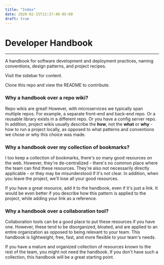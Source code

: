 ```yaml
---
title: "Index"
date: 2020-02-15T13:37:40-05:00
draft: true
---
```


# Developer Handbook
---

A handbook for software development and deployment practices, naming conventions, design patterns, and project recipes.

Visit the sidebar for content.

Clone this repo and view the README to contribute.

### Why a handbook over a repo wiki?

Repo wikis are great! However, with microservices we typically span multiple repos. 
For example, a separate front-end and back-end repo. Or a reusable library exists in a different repo.
Or you have a config server repo. 
In addition, project wikis usually describe the __how__, not the __what__ or __why__ - 
how to run a project locally, as opposed to what patterns and conventions we chose or why this choice was made.

### Why a handbook over my collection of bookmarks?

I too keep a collection of bookmarks, there's so many good resources on the web.
However, they're de-centralized - there's no common place where the team can find these resources.
They're also not necessarily directly applicable - or they may be misunderstood if it's not clear.
In addition, when you leave the project, we'll lose all your good resources.

If you have a great resource, add it to the handbook, even if it's just a link.
It would be even better if you describe how this pattern is applied to the project, 
while adding your link as a reference. 

### Why a handbook over a collaboration tool?

Collaboration tools can be a good place to put these resources if you have one. 
However, these tend to be disorganized, bloated, and are applied to an entire organization 
as opposed to being relevant to your team. This handbook is lightweight, free, fast, 
and more flexible to your team's needs.

If you have a mature and organized collection of resources known to the rest of the team,
you might not need the handbook. If you don't have such a collection, this handbook will be a great starting point. 
